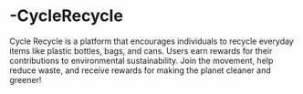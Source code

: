 # -CycleRecycle
Cycle Recycle is a platform that encourages individuals to recycle everyday items like plastic bottles, bags, and cans. Users earn rewards for their contributions to environmental sustainability. Join the movement, help reduce waste, and receive rewards for making the planet cleaner and greener!
